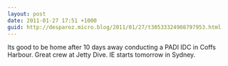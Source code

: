 ```yaml
---
layout: post
date: 2011-01-27 17:51 +1000
guid: http://desparoz.micro.blog/2011/01/27/t30533324908797953.html
---
```

Its good to be home after 10 days away conducting a PADI IDC in Coffs Harbour. Great crew at Jetty Dive. IE starts tomorrow in Sydney.
